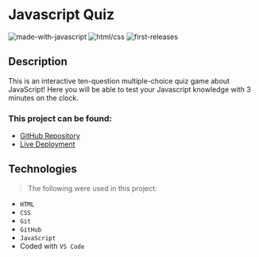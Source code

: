# Javascript Quiz
![made-with-javascript](https://img.shields.io/badge/Made%20With-JAVASCRIPT-yellow) ![html/css](https://img.shields.io/badge/-HTML%2FCSS-blue) ![first-releases](https://img.shields.io/badge/Version-1.1-orange)  


## Description 
This is an interactive ten-question multiple-choice quiz game about JavaScript! 
 Here you will be able to test your Javascript knowledge with 3 minutes on the clock.

 ### This project can be found:

- [GitHub Repository](https://github.com/codemasterdev/javascript-quiz)
- [Live Deployment](https://codemasterdev.github.io/javascript-quiz/)

## Technologies

> The following were used in this project:

- `HTML`
- `CSS`
- `Git`
- `GitHub`
- `JavaScript`
- Coded with `VS Code`